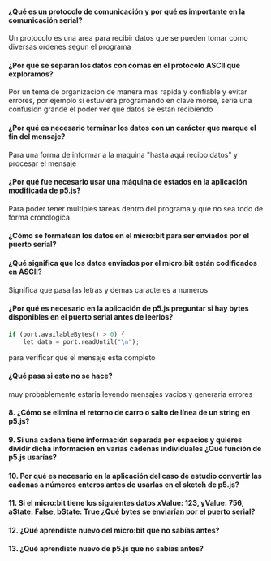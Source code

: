 #### ¿Qué es un protocolo de comunicación y por qué es importante en la comunicación serial?
Un protocolo es una area para recibir datos que se pueden tomar como diversas ordenes segun el programa

#### ¿Por qué se separan los datos con comas en el protocolo ASCII que exploramos?
Por un tema de organizacion de manera mas rapida y confiable y evitar errores, por ejemplo si estuviera programando en clave morse, seria una confusion
grande el poder ver que datos se estan recibiendo

#### ¿Por qué es necesario terminar los datos con un carácter que marque el fin del mensaje?
Para una forma de informar a la maquina "hasta aqui recibo datos" y procesar el mensaje

#### ¿Por qué fue necesario usar una máquina de estados en la aplicación modificada de p5.js?
Para poder tener multiples tareas dentro del programa y que no sea todo de forma cronologica


#### ¿Cómo se formatean los datos en el micro:bit para ser enviados por el puerto serial?

#### ¿Qué significa que los datos enviados por el micro:bit están codificados en ASCII?
Significa que pasa las letras y demas caracteres a numeros

#### ¿Por qué es necesario en la aplicación de p5.js preguntar si hay bytes disponibles en el puerto serial antes de leerlos?
``` python
if (port.availableBytes() > 0) {
    let data = port.readUntil("\n");
```
para verificar que el mensaje esta completo

#### ¿Qué pasa si esto no se hace?
muy probablemente estaria leyendo mensajes vacios y generaria errores

#### 8. ¿Cómo se elimina el retorno de carro o salto de línea de un string en p5.js?

#### 9. Si una cadena tiene información separada por espacios y quieres dividir dicha información en varias cadenas individuales ¿Qué función de p5.js usarías?
#### 10. Por qué es necesario en la aplicación del caso de estudio convertir las cadenas a números enteros antes de usarlas en el sketch de p5.js?

#### 11. Si el micro:bit tiene los siguientes datos xValue: 123, yValue: 756, aState: False, bState: True ¿Qué bytes se enviarían por el puerto serial? 

#### 12. ¿Qué aprendiste nuevo del micro:bit que no sabías antes?
#### 13. ¿Qué aprendiste nuevo de p5.js que no sabías antes?
